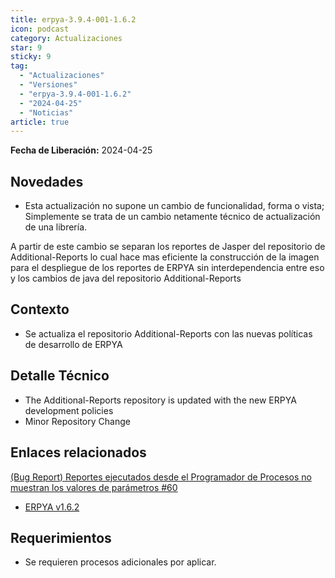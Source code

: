 ```yaml
---
title: erpya-3.9.4-001-1.6.2
icon: podcast
category: Actualizaciones
star: 9
sticky: 9
tag:
  - "Actualizaciones"
  - "Versiones"
  - "erpya-3.9.4-001-1.6.2"
  - "2024-04-25"
  - "Noticias"
article: true
---
```


**Fecha de Liberación:** 2024-04-25

## Novedades

- Esta actualización no supone un cambio de funcionalidad, forma o vista; Simplemente se trata de un cambio netamente técnico de actualización de una librería.

A partir de este cambio se separan los reportes de Jasper del repositorio de Additional-Reports lo cual hace mas eficiente la construcción de la imagen para el despliegue de los reportes de ERPYA sin interdependencia entre eso y los cambios de java del repositorio Additional-Reports

## Contexto

- Se actualiza el repositorio Additional-Reports con las nuevas políticas de desarrollo de ERPYA

## Detalle Técnico

- The Additional-Reports repository is updated with the new ERPYA development policies
- Minor Repository Change

## Enlaces relacionados

[(Bug Report) Reportes ejecutados desde el Programador de Procesos no muestran los valores de parámetros #60](https://github.com/erpcya/adempiere/issues/60)

- [ERPYA v1.6.2](https://github.com/erpya/adempiere_patch_zk/releases/tag/1.6.2)

## Requerimientos

- Se requieren procesos adicionales por aplicar.
